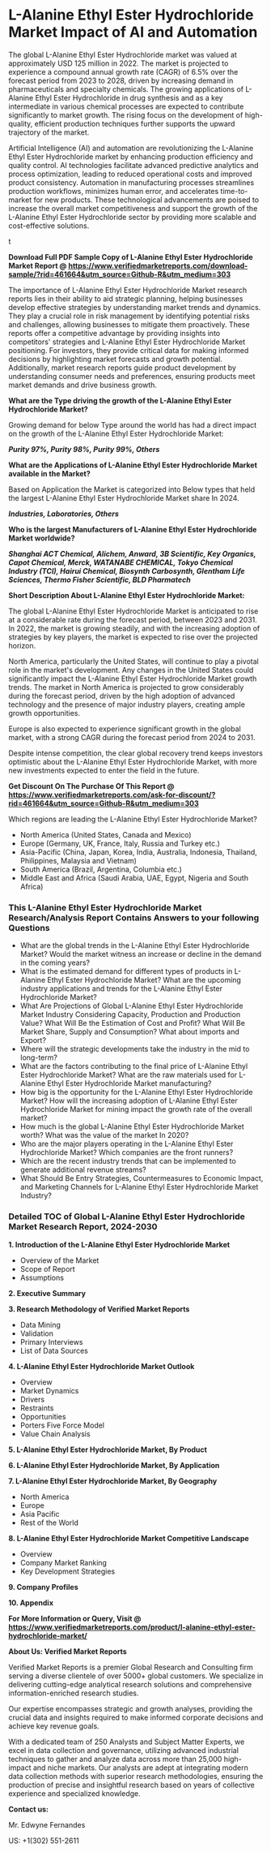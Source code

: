 <meta name="title" content="Global L-Alanine Ethyl Ester Hydrochloride Market Impact of AI and Automation"><meta name="description" content="The global L-Alanine Ethyl Ester Hydrochloride market was valued at approximately USD 125 million in 2022. The market is projected to experience a compound annual grow"><meta name="title" content="L-Alanine Ethyl Ester Hydrochloride Market Size, Share, Scope, Trends, Growth, Opportunities, Analysis, Forecast"><h1>L-Alanine Ethyl Ester Hydrochloride Market Impact of AI and Automation</h1><p>The global L-Alanine Ethyl Ester Hydrochloride market was valued at approximately USD 125 million in 2022. The market is projected to experience a compound annual growth rate (CAGR) of 6.5% over the forecast period from 2023 to 2028, driven by increasing demand in pharmaceuticals and specialty chemicals. The growing applications of L-Alanine Ethyl Ester Hydrochloride in drug synthesis and as a key intermediate in various chemical processes are expected to contribute significantly to market growth. The rising focus on the development of high-quality, efficient production techniques further supports the upward trajectory of the market.</p><p>Artificial Intelligence (AI) and automation are revolutionizing the L-Alanine Ethyl Ester Hydrochloride market by enhancing production efficiency and quality control. AI technologies facilitate advanced predictive analytics and process optimization, leading to reduced operational costs and improved product consistency. Automation in manufacturing processes streamlines production workflows, minimizes human error, and accelerates time-to-market for new products. These technological advancements are poised to increase the overall market competitiveness and support the growth of the L-Alanine Ethyl Ester Hydrochloride sector by providing more scalable and cost-effective solutions.</p>t</p><p id="" class=""><strong>Download Full PDF Sample Copy of L-Alanine Ethyl Ester Hydrochloride Market Report @ <a href="https://www.verifiedmarketreports.com/download-sample/?rid=461664&utm_source=Github-R&utm_medium=303" target="_blank">https://www.verifiedmarketreports.com/download-sample/?rid=461664&utm_source=Github-R&utm_medium=303</a></strong></p><p>The importance of&nbsp;L-Alanine Ethyl Ester Hydrochloride Market research reports lies in their ability to aid strategic planning, helping businesses develop effective strategies by understanding market trends and dynamics. They play a crucial role in risk management by identifying potential risks and challenges, allowing businesses to mitigate them proactively. These reports offer a competitive advantage by providing insights into competitors' strategies and L-Alanine Ethyl Ester Hydrochloride Market positioning. For investors, they provide critical data for making informed decisions by highlighting market forecasts and growth potential. Additionally, market research reports guide product development by understanding consumer needs and preferences, ensuring products meet market demands and drive business growth.</p><p><strong>What are the&nbsp;Type driving the growth of the L-Alanine Ethyl Ester Hydrochloride Market?</strong></p><p id="" class="">Growing demand for below Type around the world has had a direct impact on the growth of the L-Alanine Ethyl Ester Hydrochloride Market:</p><em><strong>Purity 97%, Purity 98%, Purity 99%, Others</strong></em></p><strong>What are the&nbsp;Applications&nbsp;of L-Alanine Ethyl Ester Hydrochloride Market available in the Market?</strong></p><p id="" class="">Based on Application the Market is categorized into Below types that held the largest L-Alanine Ethyl Ester Hydrochloride Market share In 2024.</p><em><strong>Industries, Laboratories, Others</strong></em></p><strong>Who is the largest Manufacturers of L-Alanine Ethyl Ester Hydrochloride Market worldwide?</strong></p><p><em><strong>Shanghai ACT Chemical, Alichem, Anward, 3B Scientific, Key Organics, Capot Chemical, Merck, WATANABE CHEMICAL, Tokyo Chemical Industry (TCI), Hairui Chemical, Biosynth Carbosynth, Glentham Life Sciences, Thermo Fisher Scientific, BLD Pharmatech</strong></em></p><p id="" class=""><strong>Short Description About L-Alanine Ethyl Ester Hydrochloride Market:</strong></p><p>The global L-Alanine Ethyl Ester Hydrochloride Market is anticipated to rise at a considerable rate during the forecast period, between 2023 and 2031. In 2022, the market is growing steadily, and with the increasing adoption of strategies by key players, the market is expected to rise over the projected horizon.</p><p>North America, particularly the United States, will continue to play a pivotal role in the market's development. Any changes in the United States could significantly impact the L-Alanine Ethyl Ester Hydrochloride Market growth trends. The market in North America is projected to grow considerably during the forecast period, driven by the high adoption of advanced technology and the presence of major industry players, creating ample growth opportunities.</p><p>Europe is also expected to experience significant growth in the global market, with a strong CAGR during the forecast period from 2024 to 2031.</p><p>Despite intense competition, the clear global recovery trend keeps investors optimistic about the L-Alanine Ethyl Ester Hydrochloride Market, with more new investments expected to enter the field in the future.</p><p id="" class=""><strong>Get Discount On The Purchase Of This Report @ <a href="https://www.verifiedmarketreports.com/ask-for-discount/?rid=461664&utm_source=Github-R&utm_medium=303" target="_blank">https://www.verifiedmarketreports.com/ask-for-discount/?rid=461664&utm_source=Github-R&utm_medium=303</a></strong></p>Which regions are leading the L-Alanine Ethyl Ester Hydrochloride Market?</p><ul><li>North America (United States, Canada and Mexico)</li><li>Europe (Germany, UK, France, Italy, Russia and Turkey etc.)</li><li>Asia-Pacific (China, Japan, Korea, India, Australia, Indonesia, Thailand, Philippines, Malaysia and Vietnam)</li><li>South America (Brazil, Argentina, Columbia etc.)</li><li>Middle East and Africa (Saudi Arabia, UAE, Egypt, Nigeria and South Africa)</li></ul><h3 id="" class="">This L-Alanine Ethyl Ester Hydrochloride Market Research/Analysis Report Contains Answers to your following Questions</h3><ul><li>What are the global trends in the L-Alanine Ethyl Ester Hydrochloride Market? Would the market witness an increase or decline in the demand in the coming years?</li><li>What is the estimated demand for different types of products in L-Alanine Ethyl Ester Hydrochloride Market? What are the upcoming industry applications and trends for the L-Alanine Ethyl Ester Hydrochloride Market?</li><li>What Are Projections of Global L-Alanine Ethyl Ester Hydrochloride Market Industry Considering Capacity, Production and Production Value? What Will Be the Estimation of Cost and Profit? What Will Be Market Share, Supply and Consumption? What about imports and Export?</li><li>Where will the strategic developments take the industry in the mid to long-term?</li><li>What are the factors contributing to the final price of L-Alanine Ethyl Ester Hydrochloride Market? What are the raw materials used for L-Alanine Ethyl Ester Hydrochloride Market manufacturing?</li><li>How big is the opportunity for the L-Alanine Ethyl Ester Hydrochloride Market? How will the increasing adoption of L-Alanine Ethyl Ester Hydrochloride Market for mining impact the growth rate of the overall market?</li><li>How much is the global L-Alanine Ethyl Ester Hydrochloride Market worth? What was the value of the market In 2020?</li><li>Who are the major players operating in the L-Alanine Ethyl Ester Hydrochloride Market? Which companies are the front runners?</li><li>Which are the recent industry trends that can be implemented to generate additional revenue streams?</li><li>What Should Be Entry Strategies, Countermeasures to Economic Impact, and Marketing Channels for L-Alanine Ethyl Ester Hydrochloride Market Industry?</li></ul><h3 id="" class="">Detailed TOC of Global L-Alanine Ethyl Ester Hydrochloride Market Research Report, 2024-2030</h3><p id="" class=""><strong>1. Introduction of the L-Alanine Ethyl Ester Hydrochloride Market</strong></p><ul><li>Overview of the Market</li><li>Scope of Report</li><li>Assumptions</li></ul><p id="" class=""><strong>2. Executive Summary</strong></p><p id="" class=""><strong>3. Research Methodology of Verified Market Reports</strong></p><ul><li>Data Mining</li><li>Validation</li><li>Primary Interviews</li><li>List of Data Sources</li></ul><p id="" class=""><strong>4. L-Alanine Ethyl Ester Hydrochloride Market Outlook</strong></p><ul><li>Overview</li><li>Market Dynamics</li><li>Drivers</li><li>Restraints</li><li>Opportunities</li><li>Porters Five Force Model</li><li>Value Chain Analysis</li></ul><p id="" class=""><strong>5. L-Alanine Ethyl Ester Hydrochloride Market, By Product</strong></p><p id="" class=""><strong>6. L-Alanine Ethyl Ester Hydrochloride Market, By Application</strong></p><p id="" class=""><strong>7. L-Alanine Ethyl Ester Hydrochloride Market, By Geography</strong></p><ul><li>North America</li><li>Europe</li><li>Asia Pacific</li><li>Rest of the World</li></ul><p id="" class=""><strong>8. L-Alanine Ethyl Ester Hydrochloride Market Competitive Landscape</strong></p><ul><li>Overview</li><li>Company Market Ranking</li><li>Key Development Strategies</li></ul><p id="" class=""><strong>9. Company Profiles</strong></p><p id="" class=""><strong>10. Appendix</strong></p><p id="" class=""><strong>For More Information or Query, Visit @ <a href="https://www.verifiedmarketreports.com/product/l-alanine-ethyl-ester-hydrochloride-market/" target="_blank">https://www.verifiedmarketreports.com/product/l-alanine-ethyl-ester-hydrochloride-market/</a></strong></p><p id="" class=""><strong>About Us: Verified Market Reports</strong></p><p id="" class="">Verified Market Reports is a premier Global Research and Consulting firm serving a diverse clientele of over 5000+ global customers. We specialize in delivering cutting-edge analytical research solutions and comprehensive information-enriched research studies.</p><p id="" class="">Our expertise encompasses strategic and growth analyses, providing the crucial data and insights required to make informed corporate decisions and achieve key revenue goals.</p><p id="" class="">With a dedicated team of 250 Analysts and Subject Matter Experts, we excel in data collection and governance, utilizing advanced industrial techniques to gather and analyze data across more than 25,000 high-impact and niche markets. Our analysts are adept at integrating modern data collection methods with superior research methodologies, ensuring the production of precise and insightful research based on years of collective experience and specialized knowledge.</p><p id="" class=""><strong>Contact us:</strong></p><p id="" class="">Mr. Edwyne Fernandes</p><p id="" class="">US: +1(302) 551-2611</p>